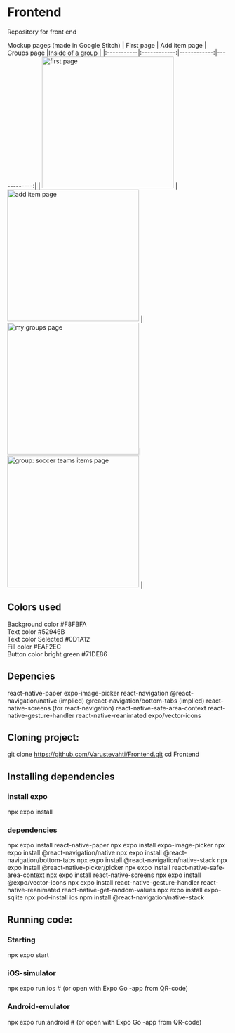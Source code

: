 # Frontend
Repository for front end

Mockup pages (made in Google Stitch)
| First page | Add item page | Groups page |Inside of a group |
|:-----------|:------------:|------------:|------------:|
| <img src="my_items.png" alt="first page" width="300"/>      | <img src="add_item.png" alt="add item page" width="300"/>       | <img src="groups.png" alt="my groups page" width="300"/>|<img src="Soccer_team_group.png" alt="group: soccer teams items page" width="300"/>       |

## Colors used

Background color #F8FBFA<br>
Text color #52946B <br>
Text color Selected #0D1A12 <br>
Fill color #EAF2EC <br>
Button color bright green #71DE86 <br>

## Depencies
react-native-paper
expo-image-picker
react-navigation
@react-navigation/native (implied)
@react-navigation/bottom-tabs (implied)
react-native-screens (for react-navigation)
react-native-safe-area-context
react-native-gesture-handler
react-native-reanimated
expo/vector-icons


## Cloning project:
git clone https://github.com/Varustevahti/Frontend.git
cd Frontend

## Installing dependencies

### install expo
npx expo install

### dependencies
npx expo install react-native-paper
npx expo install expo-image-picker
npx expo install @react-navigation/native
npx expo install @react-navigation/bottom-tabs
npx expo install @react-navigation/native-stack
npx expo install @react-native-picker/picker
npx expo install react-native-safe-area-context
npx expo install react-native-screens
npx expo install @expo/vector-icons
npx expo install react-native-gesture-handler react-native-reanimated react-native-get-random-values
npx expo install expo-sqlite
npx pod-install ios
npm install @react-navigation/native-stack


## Running code: 

### Starting
npx expo start

### iOS-simulator
npx expo run:ios     # (or open with  Expo Go -app from QR-code)

### Android-emulator
npx expo run:android # (or open with  Expo Go -app from QR-code)







